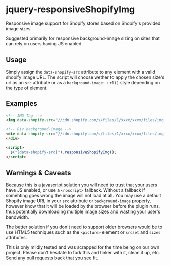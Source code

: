 # jquery-responsiveShopifyImg
Responsive image support for Shopify stores based on Shopify's provided image sizes.

Suggested primarily for responsive background-image sizing on sites that can rely on users having JS enabled.

## Usage
Simply assign the `data-shopify-src` attribute to any element with a valid shopify image URL. The script will choose wether to apply the chosen size's url as an `src` attribute or as a `background-image: url()` style depending on the type of element.

## Examples
```HTML
<!-- IMG Tag -->
<img data-shopify-src="//cdn.shopify.com/s/files/1/xxxx/xxxx/files/img_1024x1024.jpg" alt="Responsive" />

<!-- Div background-image -->
<div data-shopify-src="//cdn.shopify.com/s/files/1/xxxx/xxxx/files/img_1024x1024.jpg" style="background-size: cover; background-position: center center; background-repeat: no-repeat;">
</div>

<script>
  $("[data-shopify-src]").responsiveShopifyImg();
</script>
```

## Warnings & Caveats
Because this is a javascript solution you will need to trust that your users have JS enabled, or use a `<noscript>` fallback. Without a fallback if somehting goes wrong the image will not load at all. You may use a default Shopify image URL in your `src` attribute or `background-image` property, however know that it will be loaded by the browser before the plugin runs, thus potentially downloading multiple image sizes and wasting your user's bandwidth.

The better solution if you don't need to support older browsers would be to use HTML5 techniques such as the `<picture>` element or `srcset` and `sizes` attributes.

This is only mildly tested and was scrapped for the time being on our own project. Please don't hesitate to fork this and tinker with it, clean it up, etc. Send any pull requests back that you see fit.
